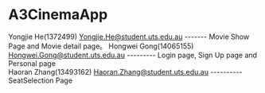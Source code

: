 # A3CinemaApp
Yongjie He(1372499) Yongjie.He@student.uts.edu.au ------- Movie Show Page and Movie detail page。
Hongwei Gong(14065155) Hongwei.Gong@student.uts.edu.au --------- Login page, Sign Up page and Personal page  
Haoran Zhang(13493162) Haoran.Zhang@student.uts.edu.au ---------- SeatSelection Page

